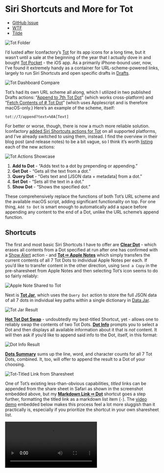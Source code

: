 # Siri Shortcuts and More for Tot
- [GitHub Issue](https://github.com/extratone/bilge/issues/314)
- [WTF](drafts://open?uuid=E6D127B8-B5CE-45F5-8D6A-0BC5CE12A149)
- [Tilde](https://tilde.town/~extratone/tot/)

![Tot Folder](https://user-images.githubusercontent.com/43663476/159338345-8ea492b1-de57-4b41-8461-3655c35be400.png)

I’d lusted after Iconfactory’s [Tot](https://tot.rocks) for its app icons for a long time, but it wasn’t until a sale at the beginning of the year that I actually dove in and bought [Tot Pocket](https://apps.apple.com/us/app/tot-pocket/id1498235191) - the iOS app. As a primarily iPhone-bound user, now, I’ve found it extremely handy as a container for URL-scheme-powered links, largely to run Siri Shortcuts and open specific drafts in [Drafts](https://apps.apple.com/us/app/drafts/id1435957248).

![Tot Dashboard Compare](https://user-images.githubusercontent.com/43663476/160951975-ebc1cc18-3a90-4372-988b-779d69deed28.png)

Tot’s had its own URL scheme all along, which I utilized in two published Drafts actions: “[Append to 7th Tot Dot](https://actions.getdrafts.com/a/1uL)” (which works cross-platform) and “[Fetch Contents of # Tot Dot](https://actions.getdrafts.com/a/1ub)” (which uses Applescript and is therefore macOS-only.) Here’s an example of the scheme, itself:

```
tot://7/append?text=%0A[Text]
```

For better or worse, though, there is now a much more reliable solution. Iconfactory [added Siri Shortcuts actions for Tot](https://blog.iconfactory.com/2022/03/tot-shortcuts-geek-bliss/) on all supported platforms, and I’ve already switched to using them, instead. I find the overview in their blog post (and release notes) to be a bit vague, so I think it’s worth [listing](https://www.icloud.com/shortcuts/06b41c1e86b8485bbfa7f8aafa82b127) each of the new actions:

![Tot Actions Showcase](https://i.snap.as/tWyBQKCI.png)

1. **Add to Dot** - “Adds text to a dot by prepending or appending.”
2. **Get Dot** - “Gets all the text from a dot.”
3. **Query Dot** - “Gets text and [JSON data + metadata] from a dot.”
4. **Set Dot** - “Sets all the text in a dot.”
5. **Show Dot** - “Shows the specified dot.”

These comprehensively replace the functions of both Tot’s URL scheme and the available macOS script, adding significant functionality on top. For one thing, `Add to Dot` is smart enough to automatically add a space before appending any content to the end of a Dot, unlike the URL scheme’s append function.

## Shortcuts

The first and most basic Siri Shortcuts I have to offer are [**Clear Dot**](https://routinehub.co/shortcut/11540) - which erases all contents from a Dot specified at run after one has confirmed with a [Show Alert](https://www.matthewcassinelli.com/actions/show-alert) action - and [**Tot ⇨ Apple Notes**](https://routinehub.co/shortcut/11500) which simply transfers the current contents of all 7 Tot Dots to individual Apple Notes per each. If you’d like to transfer content in the other direction, using `Send a Copy` in the pre-sharesheet from Apple Notes and then selecting Tot’s icon seems to do so fairly reliably:

![Apple Note Shared to Tot](https://user-images.githubusercontent.com/43663476/162532529-d273a9bf-2aca-4961-82e8-6d3ee8bf54fa.png)

Next is [**Tot Jar**](https://routinehub.co/shortcut/11456), which uses the `Query Dot` action to store the full JSON data of all 7 dots in individual key paths within a single dictionary in [Data Jar](https://apps.apple.com/us/app/data-jar/id1453273600).

![Tot Jar Result](https://user-images.githubusercontent.com/43663476/162535816-e3fb6862-8ffd-4071-a2a7-db3681eac79c.png)

[**Hot Tot Dot Swap**](https://routinehub.co/shortcut/11457) - undoubtedly my best-titled Shortcut, yet - allows one to reliably swap the contents of two Tot Dots. [**Dot Info**](https://routinehub.co/shortcut/11459) prompts you to select a Dot and then displays all available information about it that is *not* content. It will then ask if you’d like to append said info to the Dot, itself, in this format:

![Dot Info Result](https://i.snap.as/n5TgXpPB.png)

[**Dots Summary**](https://routinehub.co/shortcut/11542) sums up the line, word, and character counts for all 7 Tot Dots, combined. It, too, will offer to append the result to a Dot of your choosing.

![Tot-Titled Link from Sharesheet](https://user-images.githubusercontent.com/43663476/162573783-77a10c20-028f-4ceb-a130-63849c93f499.png)

One of Tot’s existing less-than-obvious capabilities, *titled* links can be appended from the share sheet in Safari as shown in the screenshot embedded above, but my [**Markdown Link ⇨ Dot**](https://routinehub.co/shortcut/11504/) shortcut goes a step further, formatting the titled link as a markdown list item (`-`).   The [video demo](https://user-images.githubusercontent.com/43663476/161469532-7c3c55b7-1bc6-44df-a0b1-561923c2c36a.MOV) embedded below makes this process feel a lot more sluggish than it practically is, especially if you prioritize the shortcut in your own sharesheet list.

<video controls>
  <source src="https://user-images.githubusercontent.com/43663476/161469532-7c3c55b7-1bc6-44df-a0b1-561923c2c36a.MOV">
</video>